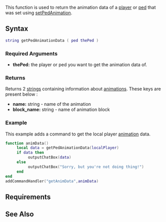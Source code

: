 This function is used to return the animation data of a [player](/docs/player.md "wikilink") or [ped](/docs/ped.md "wikilink") that was set using [setPedAnimation](/docs/setpedanimation.md "wikilink").

Syntax
------

``` lua
string getPedAnimationData ( ped thePed )
```

### Required Arguments

-   **thePed:** the player or ped you want to get the animation data of.

### Returns

Returns 2 [strings](/docs/string.md "wikilink") containing information about [animations](/docs/animations.md "wikilink"). These keys are present below :

-   **name:** string - name of the animation
-   **block\_name:** string - name of animation block

### Example

This example adds a command to get the local player [animation](/docs/animations.md "wikilink") data.

``` lua
function animData()
     local data = getPedAnimationData(localPlayer)
     if data then
          outputChatBox(data)
     else
          outputChatBox("Sorry, but you're not doing thing!")
     end
end
addCommandHandler("getAnimData",animData)
```

Requirements
------------

See Also
--------

